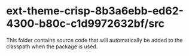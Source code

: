 # ext-theme-crisp-8b3a6ebb-ed62-4300-b80c-c1d9972632bf/src

This folder contains source code that will automatically be added to the classpath when
the package is used.
